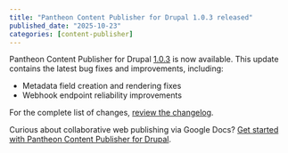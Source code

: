 ```yaml
---
title: "Pantheon Content Publisher for Drupal 1.0.3 released"
published_date: "2025-10-23"
categories: [content-publisher]
---
```


Pantheon Content Publisher for Drupal [1.0.3](https://github.com/pantheon-systems/pantheon-content-publisher-drupal/releases/tag/1.0.3) is now available. This update contains the latest bug fixes and improvements, including:

* Metadata field creation and rendering fixes
* Webhook endpoint reliability improvements

For the complete list of changes, [review the changelog](https://github.com/pantheon-systems/pantheon-content-publisher-drupal/releases/tag/1.0.3).

Curious about collaborative web publishing via Google Docs? [Get started with Pantheon Content Publisher for Drupal](https://docs.content.pantheon.io/drupal-tutorial).